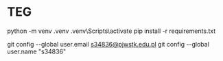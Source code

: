 # TEG
python -m venv .venv
.venv\Scripts\activate
pip install -r requirements.txt


git config --global user.email s34836@pjwstk.edu.pl
git config --global user.name "s34836"